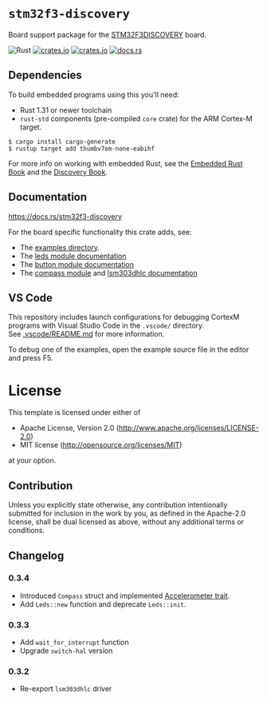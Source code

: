 # `stm32f3-discovery`

Board support package for the [STM32F3DISCOVERY][stm32f3discovery] board.

![Rust](https://github.com/rubberduck203/stm32f3-discovery/workflows/Rust/badge.svg)
[![crates.io](https://img.shields.io/crates/d/stm32f3-discovery.svg)](https://crates.io/crates/stm32f3-discovery)
[![crates.io](https://img.shields.io/crates/v/stm32f3-discovery.svg)](https://crates.io/crates/stm32f3-discovery)
[![docs.rs](https://docs.rs/stm32f3-discovery/badge.svg)](https://docs.rs/stm32f3-discovery)

## Dependencies

To build embedded programs using this you'll need:

- Rust 1.31 or newer toolchain
- `rust-std` components (pre-compiled `core` crate) for the ARM Cortex-M
  target.

``` console
$ cargo install cargo-generate
$ rustup target add thumbv7em-none-eabihf
```

For more info on working with embedded Rust, see the [Embedded Rust Book][book] and the [Discovery Book][discovery-book].

## Documentation

https://docs.rs/stm32f3-discovery

For the board specific functionality this crate adds, see:
 - The [examples directory](./examples).
 - The [leds module documentation](https://docs.rs/stm32f3-discovery/0.3.4/stm32f3_discovery/leds/index.html)
 - The [button module documentation](https://docs.rs/stm32f3-discovery/0.3.4/stm32f3_discovery/button/index.html)
 - The [compass module](https://docs.rs/stm32f3-discovery/0.3.4/stm32f3_discovery/compass/index.html) and [lsm303dhlc documentation](https://docs.rs/lsm303dlhc/0.2.0/lsm303dlhc/)

## VS Code

This repository includes launch configurations for debugging CortexM programs with Visual Studio Code in the `.vscode/` directory.  
See [.vscode/README.md](./.vscode/README.md) for more information.  

To debug one of the examples, open the example source file in the editor and press F5.

# License

This template is licensed under either of

- Apache License, Version 2.0 (http://www.apache.org/licenses/LICENSE-2.0)
- MIT license (http://opensource.org/licenses/MIT)

at your option.

## Contribution

Unless you explicitly state otherwise, any contribution intentionally submitted
for inclusion in the work by you, as defined in the Apache-2.0 license, shall be
dual licensed as above, without any additional terms or conditions.

<!-- references -->
[stm32f3discovery]: https://www.st.com/en/evaluation-tools/stm32f3discovery.html#
[book]: https://rust-embedded.github.io/book
[discovery-book]: https://rust-embedded.github.io/discovery/

## Changelog

### 0.3.4

- Introduced `Compass` struct and implemented [Accelerometer trait](https://crates.io/crates/accelerometer).
- Add `Leds::new` function and deprecate `Leds::init`.

### 0.3.3

- Add `wait_for_interrupt` function
- Upgrade `switch-hal` version

### 0.3.2

- Re-export `lsm303dhlc` driver